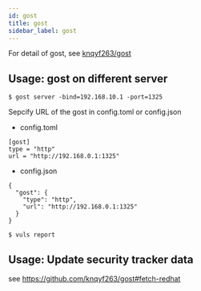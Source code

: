 ```yaml
---
id: gost
title: gost
sidebar_label: gost
---
```


For detail of gost, see [knqyf263/gost](https://github.com/knqyf263/gost)

## Usage: gost  on different server

```
$ gost server -bind=192.168.10.1 -port=1325
```

Sepcify URL of the gost in config.toml or config.json

- config.toml

```
[gost]
type = "http"
url = "http://192.168.0.1:1325"
```

- config.json

```
{
  "gost": {
    "type": "http",
    "url": "http://192.168.0.1:1325"
  }
}
```

```
$ vuls report 
```

## Usage: Update security tracker data

see https://github.com/knqyf263/gost#fetch-redhat
